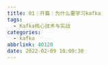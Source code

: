 ```yaml
---
title: 01｜开篇｜为什么要学习kafka
tags:
  - Kafka核心技术与实战
categories:
  - kafka
abbrlink: 40120
date: 2022-02-09 18:00:30
---
```



